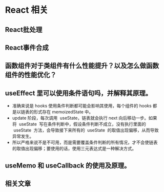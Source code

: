 # React 相关

## React批处理

## React事件合成
## 函数组件对于类组件有什么性能提升？以及怎么做函数组件的性能优化？

## useEffect 里可以使用条件语句吗，并解释其原理。

- 准确来说是 hooks 使用条件判断都可能会影响其使用，每个组件的 hooks 都是以链表的形式存在 memoizedState 中。
- update 阶段，每次调用  useState，链表就会执行 next 向后移动一步。如果将  useState  写在条件判断中，假设条件判断不成立，没有执行里面的  useState  方法，会导致接下来所有的  useState  的取值出现偏移，从而导致异常发生。
- 所以严格来说不是不可用，而是需要覆盖条件判断的所有情况，才不会使链表的取值出现偏移；要使用的话，使用三元表达式是一种解决方式。

## useMemo 和 useCallback 的使用及原理。

## 相关文章
